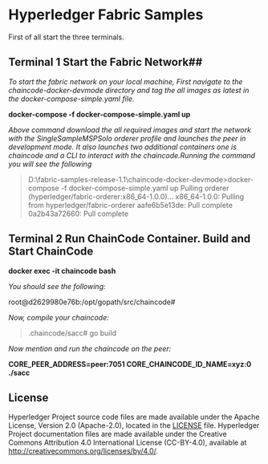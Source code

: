 # Hyperledger Fabric Samples

First of all start the three terminals.

## Terminal 1 Start the Fabric Network##
*To start the fabric network on your local machine, First navigate to the chaincode-docker-devmode directory and tag the all images as latest in the docker-compose-simple.yaml file.*

**docker-compose -f docker-compose-simple.yaml up**

*Above command download the all required images and start the network with the SingleSampleMSPSolo orderer profile and launches the peer in development mode. It also launches two additional containers one is chaincode and a CLI to interact with the chaincode.Running the command you will see the following*

>D:\fabric-samples-release-1.1\chaincode-docker-devmode>docker-compose -f docker-compose-simple.yaml  up
>Pulling orderer (hyperledger/fabric-orderer:x86_64-1.0.0)...
>x86_64-1.0.0: Pulling from hyperledger/fabric-orderer
>aafe6b5e13de: Pull complete
>0a2b43a72660: Pull complete

## Terminal 2 Run ChainCode Container. Build and Start ChainCode ##

**docker exec -it chaincode bash**

*You should see the following:*

 root@d2629980e76b:/opt/gopath/src/chaincode#
 
*Now, compile your chaincode:*

 > .chaincode/sacc# go build
 
*Now mention and run the chaincode on the peer:*

**CORE_PEER_ADDRESS=peer:7051 CORE_CHAINCODE_ID_NAME=xyz:0 ./sacc**



## License <a name="license"></a>

Hyperledger Project source code files are made available under the Apache License, Version 2.0 (Apache-2.0), located in the [LICENSE](LICENSE) file. Hyperledger Project documentation files are made available under the Creative Commons Attribution 4.0 International License (CC-BY-4.0), available at http://creativecommons.org/licenses/by/4.0/.

